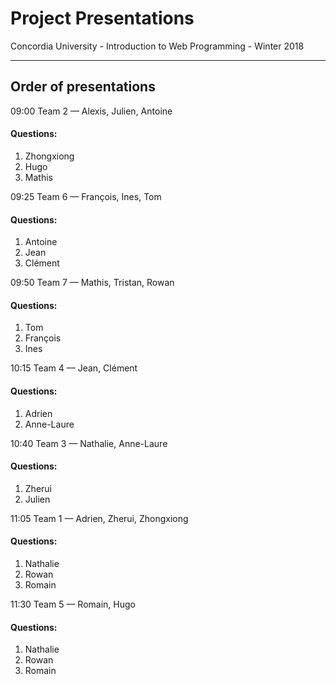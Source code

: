 # Project Presentations
Concordia University - Introduction to Web Programming - Winter 2018
<hr>
<h2>Order of presentations</h2>
<p>09:00 Team 2 &mdash; Alexis, Julien, Antoine<br><h4>Questions: </h4><ol><li>Zhongxiong</li><li>Hugo</li><li>Mathis</li></ol></p>
<p>09:25 Team 6 &mdash; François, Ines, Tom<br><h4>Questions: </h4><ol><li>Antoine</li><li>Jean</li><li>Clément</li></ol></p>
<p>09:50 Team 7 &mdash; Mathis, Tristan, Rowan<br><h4>Questions: </h4><ol><li>Tom</li><li>François</li><li>Ines</li></ol></p>
<p>10:15 Team 4 &mdash; Jean, Clément<br><h4>Questions: </h4><ol><li>Adrien</li><li>Anne-Laure</li></ol></p>
<p>10:40 Team 3 &mdash; Nathalie, Anne-Laure<br><h4>Questions: </h4><ol><li>Zherui</li><li>Julien</li></ol></p>
<p>11:05 Team 1 &mdash; Adrien, Zherui, Zhongxiong<br><h4>Questions: </h4><ol><li>Nathalie</li><li>Rowan</li><li>Romain</li></ol></p>
<p>11:30 Team 5 &mdash; Romain, Hugo<br><h4>Questions: </h4><ol><li>Nathalie</li><li>Rowan</li><li>Romain</li></ol></p>
